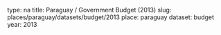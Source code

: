 type: na
title: Paraguay / Government Budget (2013)
slug: places/paraguay/datasets/budget/2013
place: paraguay
dataset: budget
year: 2013
